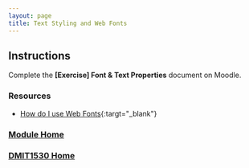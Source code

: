 ```yaml
---
layout: page
title: Text Styling and Web Fonts
---
```


## Instructions
Complete the **[Exercise] Font & Text Properties** document on Moodle.

### Resources
* [How do I use Web Fonts](files/how-do-i-use-webfonts.pdf){:targt="_blank"}

### [Module Home](../module2.md)
### [DMIT1530 Home](../../)